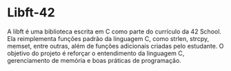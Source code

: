 # Libft-42
A libft é uma biblioteca escrita em C como parte do currículo da 42 School. Ela reimplementa funções padrão da linguagem C, como strlen, strcpy, memset, entre outras, além de funções adicionais criadas pelo estudante. O objetivo do projeto é reforçar o entendimento da linguagem C, gerenciamento de memória e boas práticas de programação.
